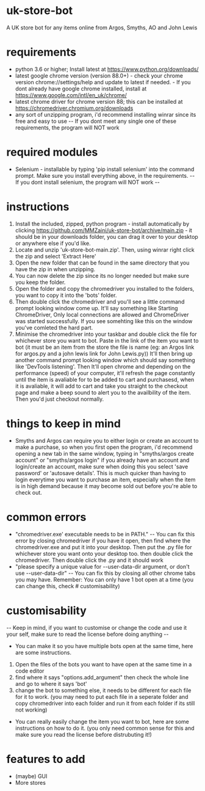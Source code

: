# uk-store-bot
A UK store bot for any items online from Argos, Smyths, AO and John Lewis

# requirements
  - python 3.6 or higher; Install latest at https://www.python.org/downloads/
  - latest google chrome version (version 88.0+) - check your chrome version chrome://settings/help and update to latest if needed. - If you dont already have google chrome installed, install at https://www.google.com/intl/en_uk/chrome/
  - latest chrome driver for chrome version 88; this can be installed at https://chromedriver.chromium.org/downloads
  - any sort of unzipping program, i'd recommend installing winrar since its free and easy to use
  -- If you dont meet any single one of these requirements, the program will NOT work
  
# required modules
  - Selenium - installable by typing 'pip install selenium' into the command prompt. Make sure you install everything above, in the requirements.
  -- If you dont install selenium, the program will NOT work --
  
# instructions
  1. Install the included, zipped, python program - install automatically by clicking https://github.com/MMZaini/uk-store-bot/archive/main.zip - it should be in your downloads folder, you can drag it over to your desktop or anywhere else if you'd like.
  2. Locate and unzip 'uk-store-bot-main.zip'. Then, using winrar right click the zip and select 'Extract Here'
  3. Open the new folder that can be found in the same directory that you have the zip in when unzipping.
  4. You can now delete the zip since its no longer needed but make sure you keep the folder.
  5. Open the folder and copy the chromedriver you installed to the folders, you want to copy it into the 'bots' folder.
  6. Then double click the chromedriver and you'll see a little command prompt looking window come up. It'll say something like Starting ChromeDriver, Only local connections are allowed and ChromeDriver was started successfully. If you see somehting like this on the window you've comleted the hard part.
  7. Minimise the chromedriver into your taskbar and double click the file for whichever store you want to bot. Paste in the link of the item you want to bot (it must be an item from the store the file is name (eg: an Argos link for argos.py and a john lewis link for John Lewis.py)) It'll then bring up another command prompt looking window which should say something like 'DevTools listening'. Then It'll open chrome and depending on the performance (speed) of your computer, it'll refresh the page constantly until the item is avaliable for to be added to cart and purchasesd, when it is avaliable, it will add to cart and take you straight to the checkout page and make a beep sound to alert you to the availbility of the item. Then you'd just checkout normally.
  
# things to keep in mind
  - Smyths and Argos can require you to either login or create an account to make a purchase, so when you first open the program, i'd recommend opening a new tab in the same window, typing in "smyths/argos create account" or "smyths/argos login" if you already have an account and login/create an account, make sure when doing this you select 'save password' or 'autosave details'. This is much quicker than having to login everytime you want to purchase an item, especially when the item is in high demand because it may become sold out before you're able to check out.  

# common errors
  - "chromedriver.exe' executable needs to be in PATH." -- You can fix this error by closing chromedriver if you have it open, then find where the chromedriver.exe and put it into your desktop. Then put the .py file for whichever store you want onto your desktop too. then double click the chromedriver. Then double click the .py and it should work
  - "please specify a unique value for --user-data-dir argument, or don't use --user-data-dir" -- You can fix this by closing all other chrome tabs you may have. Remember: You can only have 1 bot open at a time (you can change this, check # customisability)

# customisability
  -- Keep in mind, if you want to customise or change the code and use it your self, make sure to read the license before doing anything --  
  - You can make it so you have multiple bots open at the same time, here are some instructions.
  
  1. Open the files of the bots you want to have open at the same time in a code editor
  2. find where it says "options.add_argument" then check the whole line and go to where it says 'bot'  
  3. change the bot to something else, it needs to be different for each file for it to work. (you may need  to put each file in a seperate folder and copy chromedriver into each folder and run it from each folder if its still not working)
  - You can really easily change the item you want to bot, here are some instructions on how to do it. (you only need common sense for this and make sure you read the license before distrubuting it!)
  

# features to add
  - (maybe) GUI
  - More stores

